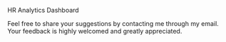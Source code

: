 HR Analytics Dashboard

Feel free to share your suggestions by contacting me through my email. Your feedback is highly welcomed and greatly appreciated.
